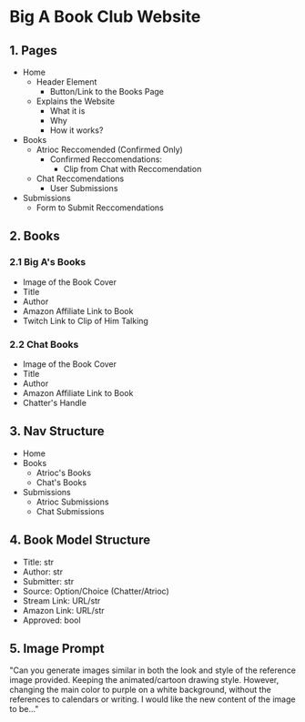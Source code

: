 # Big A Book Club Website

## 1. Pages

- Home
  - Header Element
    - Button/Link to the Books Page
  - Explains the Website
    - What it is
    - Why
    - How it works?
- Books
  - Atrioc Reccomended (Confirmed Only)
    - Confirmed Reccomendations:
      - Clip from Chat with Reccomendation
  - Chat Reccomendations
    - User Submissions
- Submissions
  - Form to Submit Reccomendations

## 2. Books
### 2.1 Big A's Books
- Image of the Book Cover
- Title
- Author
- Amazon Affiliate Link to Book
- Twitch Link to Clip of Him Talking

### 2.2 Chat Books
- Image of the Book Cover
- Title
- Author
- Amazon Affiliate Link to Book
- Chatter's Handle

## 3. Nav Structure
- Home
- Books
  - Atrioc's Books
  - Chat's Books
- Submissions
  - Atrioc Submissions
  - Chat Submissions

## 4. Book Model Structure
- Title: str
- Author: str
- Submitter: str
- Source: Option/Choice (Chatter/Atrioc)
- Stream Link: URL/str
- Amazon Link: URL/str
- Approved: bool

## 5. Image Prompt
"Can you generate images similar in both the look and style of the reference image provided. Keeping the animated/cartoon drawing style. However, changing the main color to purple on a white background, without the references to calendars or writing. I would like the new content of the image to be..."
